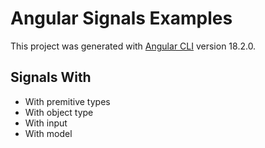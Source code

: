 # Angular Signals Examples

This project was generated with [Angular CLI](https://github.com/angular/angular-cli) version 18.2.0.

## Signals With

- With premitive types
- With object type
- With input
- With model
